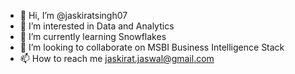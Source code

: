 - 👋 Hi, I’m @jaskiratsingh07
- 👀 I’m interested in Data and Analytics 
- 🌱 I’m currently learning Snowflakes
- 💞️ I’m looking to collaborate on MSBI Business Intelligence Stack
- 📫 How to reach me jaskirat.jaswal@gmail.com

<!---
jaskiratsingh07/jaskiratsingh07 is a ✨ special ✨ repository because its `README.md` (this file) appears on your GitHub profile.
You can click the Preview link to take a look at your changes.
--->
